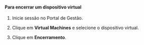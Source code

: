 #### Para encerrar um dispositivo virtual

1. Inicie sessão no Portal de Gestão.

2. Clique em **Virtual Machines** e selecione o dispositivo virtual.

3. Clique em **Encerramento**.


<!--HONumber=Sep16_HO3-->


